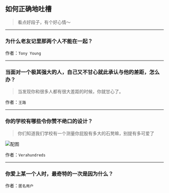 ## 如何正确地吐槽

> 看点好段子，有个好心情～


 
---

### 为什么老友记里那两个人不能在一起？

> 


作者：`Tony Young`

---

### 当面对一个极其强大的人，自己又不甘心就此承认与他的差距，怎么办？

> 当发现你和很多人都有很大差距的时候，你就甘心了。


作者：`王路`

---

### 你的学校有哪些令你赞不绝口的设计？

> 你们知道我们学校有一个测量你屁股有多大的石凳嘛，别提有多可爱了



![配图](http://pic4.zhimg.com/f1fed084148038f5c2ba769196f4dd45_b.jpg)


作者：`Verahundreds`

---

### 你爱上某一个人时，最奇特的一次是因为什么？

> 


作者：`匿名用户`
